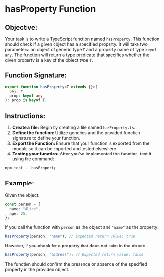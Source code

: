 # hasProperty Function

## Objective:

Your task is to write a TypeScript function named `hasProperty`. This function should check if a given object has a specified property. It will take two parameters: an object of generic type `T` and a property name of type `keyof any`. The function will return a type predicate that specifies whether the given property is a key of the object type `T`.

## Function Signature:

```typescript
export function hasProperty<T extends {}>(
  obj: T,
  prop: keyof any
): prop is keyof T;
```

## Instructions:

1. **Create a file:** Begin by creating a file named `hasProperty.ts`.
2. **Define the function:** Utilize generics and the provided function signature to define your function.
3. **Export the Function:** Ensure that your function is exported from the module so it can be imported and tested elsewhere.
4. **Testing your function:** After you've implemented the function, test it using the command:

```Bash
npm test -- hasProperty
```

## Example:

Given the object:

```typescript
const person = {
  name: "Alice",
  age: 25,
};
```

If you call the function with `person` as the object and `"name"` as the property:

```typescript
hasProperty(person, "name"); // Expected return value: true
```

However, if you check for a property that does not exist in the object:

```typescript
hasProperty(person, "address"); // Expected return value: false
```

The function should confirm the presence or absence of the specified property in the provided object.
